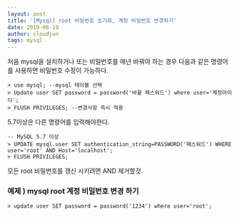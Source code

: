 ```yaml
---
layout: post
title: '[Mysql] root 비밀번호 초기화, 계정 비밀번호 변경하기'
date: 2019-06-19
author: cloudjun
tags: mysql
---
```

처음 mysql을 설치하거나 또는 비밀번호를 매년 바꿔야 하는 경우 다음과 같은 명령어를 사용하면
비밀번호 수정이 가능하다.

```mysql
> use mysql; --mysql 테이블 선택
> Update user SET password = password('바꿀 패스워드') where user='계정아이디';
> FLUSH PRIVILEGES; --변경사항 즉시 적용
```

5.7이상은 다른 명령어를 입력해야한다.

```mysql
-- MySQL 5.7 이상
> UPDATE mysql.user SET authentication_string=PASSWORD('패스워드') WHERE user='root' AND Host='localhost';
> FLUSH PRIVILEGES;
```

모든 root 비밀번호를 갱신 시키려면 AND 제거할것.



### 예제 )  mysql root 계정 비밀번호 변경 하기

```mysql
> update user SET password = password('1234') where user='root';
```

